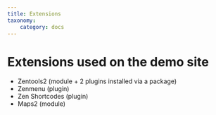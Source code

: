 ```yaml
---
title: Extensions
taxonomy:
    category: docs
---
```


# Extensions used on the demo site

- Zentools2 (module + 2 plugins installed via a package)
- Zenmenu (plugin)
- Zen Shortcodes (plugin)
- Maps2 (module)

